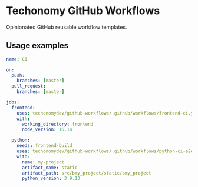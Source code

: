 # Techonomy GitHub Workflows

Opinionated GitHub reusable workflow templates.

## Usage examples

```yaml
name: CI

on:
  push:
    branches: [master]
  pull_request:
    branches: [master]

jobs:
  frontend:
    uses: techonomydev/github-workflows/.github/workflows/frontend-ci.yml@master
    with:
      working_directory: frontend
      node_version: 16.14

  python:
    needs: frontend-build
    uses: techonomydev/github-workflows/.github/workflows/python-ci-e2e.yml@master
    with:
      name: my-project
      artifact_name: static
      artifact_path: src/bmy_project/static/bmy_project
      python_version: 3.9.13

```

